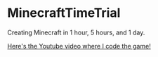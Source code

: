 # MinecraftTimeTrial
Creating Minecraft in 1 hour, 5 hours, and 1 day.

<a href="https://www.youtube.com/watch?v=I0II2aX-PTk" target="_blank">Here's the Youtube video where I code the game!</a>
